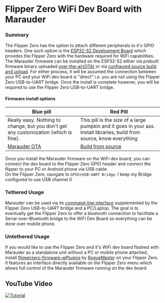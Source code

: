 # Flipper Zero WiFi Dev Board with Marauder

### Summary
The Flipper Zero has the option to attach different peripherals to it's GPIO headers. One such option is the [ESP32-S2 Development Board](https://shop.flipperzero.one/products/wifi-devboard) which provides the Flipper Zero with the hardware required for WiFi capabilities. The Marauder firmware can be installed on the ESP32-S2 either via prebuilt firmware binary uploaded [over-the-air(OTA)](installing-firmware-via-ota) or via [configured source build and upload](installing-firmware-from-source). For either process, it will be assumed the connection between your PC and your WiFi dev board is "direct" i.e. you are not using the Flipper Zero USB-to-UART bridge. Once the install is complete however, you will be required to use the Flipper Zero USB-to-UART bridge.

#### Firmware install options
| Blue pill | Red Pill |
| --------- | -------- |
| Really easy. Nothing to change, but you don't get any customization (which is fine). | This pill is the size of a large pumpkin and it goes in your ass. Install libraries, build from source, know everything |
| [Marauder OTA](installing-firmware-via-ota) | [Build from source](installing-firmware-from-source)

Once you install the Marauder firmware on the WiFi dev board, you can connect the dev board to the Flipper Zero GPIO header and connect the flipper to your PC or Android phone via USB cable.  
On the Flipper Zero, navigate to `GPIO`>`USB-UART Bridge`. I keep my Bridge configured to use USB channel 0

### Tethered Usage
Marauder can be used via its [command-line interface](cli) supplemented by the Flipper Zero USB-to-UART bridge and a PC/Laptop. The goal is to eventually get the Flipper Zero to offer a bluetooth connection to facilitate a Serial-over-Bluetooth bridge to the WiFi Dev Board so everything can be done over mobile phone.

### Untethered Usage
If you would like to use the Flipper Zero and it's WiFi dev board flashed with Marauder as a standalone unit without a PC or mobile phone attached, install [flipperzero-firmware-wPlugins](https://github.com/RogueMaster/flipperzero-firmware-wPlugins/releases/latest) by [RogueMaster](https://github.com/RogueMaster) on your Flipper Zero. It features an interface directly available on the Flipper Zero menu which allows full control of the Marauder firmware running on the dev board.

## YouTube Video
[![Tutorial](https://img.youtube.com/vi/_YLTpNo5xa0/0.jpg)](https://www.youtube.com/watch?v=_YLTpNo5xa0)